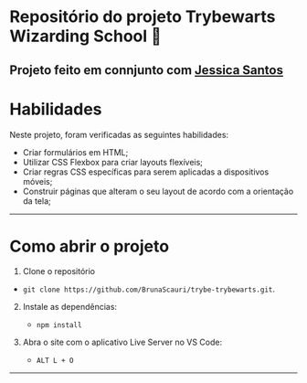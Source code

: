 # Repositório do projeto Trybewarts Wizarding School :mage:

## Projeto feito em connjunto com [Jessica Santos](https://github.com/jessica-sant)

# Habilidades

Neste projeto, foram verificadas as seguintes habilidades:

* Criar formulários em HTML;
* Utilizar CSS Flexbox para criar layouts flexíveis;
* Criar regras CSS específicas para serem aplicadas a dispositivos móveis;
* Construir páginas que alteram o seu layout de acordo com a orientação da tela;

---
# Como abrir o projeto

1. Clone o repositório
  * `git clone https://github.com/BrunaScauri/trybe-trybewarts.git`.

2. Instale as dependências:
    * `npm install`

3. Abra o site com o aplicativo Live Server no VS Code:
    * `ALT L + O`

---
